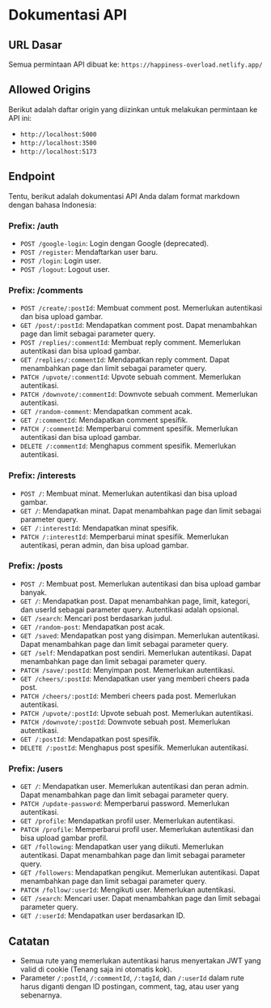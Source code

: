 # Dokumentasi API

## URL Dasar

Semua permintaan API dibuat ke: `https://happiness-overload.netlify.app/`

## Allowed Origins

Berikut adalah daftar origin yang diizinkan untuk melakukan permintaan ke API ini:

- `http://localhost:5000`
- `http://localhost:3500`
- `http://localhost:5173`

## Endpoint

Tentu, berikut adalah dokumentasi API Anda dalam format markdown dengan bahasa Indonesia:

### Prefix: /auth

- `POST /google-login`: Login dengan Google (deprecated).
- `POST /register`: Mendaftarkan user baru.
- `POST /login`: Login user.
- `POST /logout`: Logout user.

### Prefix: /comments

- `POST /create/:postId`: Membuat comment post. Memerlukan autentikasi dan bisa upload gambar.
- `GET /post/:postId`: Mendapatkan comment post. Dapat menambahkan page dan limit sebagai parameter query.
- `POST /replies/:commentId`: Membuat reply comment. Memerlukan autentikasi dan bisa upload gambar.
- `GET /replies/:commentId`: Mendapatkan reply comment. Dapat menambahkan page dan limit sebagai parameter query.
- `PATCH /upvote/:commentId`: Upvote sebuah comment. Memerlukan autentikasi.
- `PATCH /downvote/:commentId`: Downvote sebuah comment. Memerlukan autentikasi.
- `GET /random-comment`: Mendapatkan comment acak.
- `GET /:commentId`: Mendapatkan comment spesifik.
- `PATCH /:commentId`: Memperbarui comment spesifik. Memerlukan autentikasi dan bisa upload gambar.
- `DELETE /:commentId`: Menghapus comment spesifik. Memerlukan autentikasi.

### Prefix: /interests

- `POST /`: Membuat minat. Memerlukan autentikasi dan bisa upload gambar.
- `GET /`: Mendapatkan minat. Dapat menambahkan page dan limit sebagai parameter query.
- `GET /:interestId`: Mendapatkan minat spesifik.
- `PATCH /:interestId`: Memperbarui minat spesifik. Memerlukan autentikasi, peran admin, dan bisa upload gambar.

### Prefix: /posts

- `POST /`: Membuat post. Memerlukan autentikasi dan bisa upload gambar banyak.
- `GET /`: Mendapatkan post. Dapat menambahkan page, limit, kategori, dan userId sebagai parameter query. Autentikasi adalah opsional.
- `GET /search`: Mencari post berdasarkan judul.
- `GET /random-post`: Mendapatkan post acak.
- `GET /saved`: Mendapatkan post yang disimpan. Memerlukan autentikasi. Dapat menambahkan page dan limit sebagai parameter query.
- `GET /self`: Mendapatkan post sendiri. Memerlukan autentikasi. Dapat menambahkan page dan limit sebagai parameter query.
- `PATCH /save/:postId`: Menyimpan post. Memerlukan autentikasi.
- `GET /cheers/:postId`: Mendapatkan user yang memberi cheers pada post.
- `PATCH /cheers/:postId`: Memberi cheers pada post. Memerlukan autentikasi.
- `PATCH /upvote/:postId`: Upvote sebuah post. Memerlukan autentikasi.
- `PATCH /downvote/:postId`: Downvote sebuah post. Memerlukan autentikasi.
- `GET /:postId`: Mendapatkan post spesifik.
- `DELETE /:postId`: Menghapus post spesifik. Memerlukan autentikasi.

### Prefix: /users

- `GET /`: Mendapatkan user. Memerlukan autentikasi dan peran admin. Dapat menambahkan page dan limit sebagai parameter query.
- `PATCH /update-password`: Memperbarui password. Memerlukan autentikasi.
- `GET /profile`: Mendapatkan profil user. Memerlukan autentikasi.
- `PATCH /profile`: Memperbarui profil user. Memerlukan autentikasi dan bisa upload gambar profil.
- `GET /following`: Mendapatkan user yang diikuti. Memerlukan autentikasi. Dapat menambahkan page dan limit sebagai parameter query.
- `GET /followers`: Mendapatkan pengikut. Memerlukan autentikasi. Dapat menambahkan page dan limit sebagai parameter query.
- `PATCH /follow/:userId`: Mengikuti user. Memerlukan autentikasi.
- `GET /search`: Mencari user. Dapat menambahkan page dan limit sebagai parameter query.
- `GET /:userId`: Mendapatkan user berdasarkan ID.

## Catatan

- Semua rute yang memerlukan autentikasi harus menyertakan JWT yang valid di cookie (Tenang saja ini otomatis kok).
- Parameter `/:postId`, `/:commentId`, `/:tagId`, dan `/:userId` dalam rute harus diganti dengan ID postingan, comment, tag, atau user yang sebenarnya.
